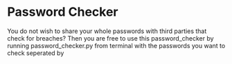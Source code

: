 # Password Checker

 You do not wish to share your whole passwords with third parties that check for breaches? 
 Then you are free to use this password_checker by running password_checker.py from terminal with the passwords you want to check seperated by


